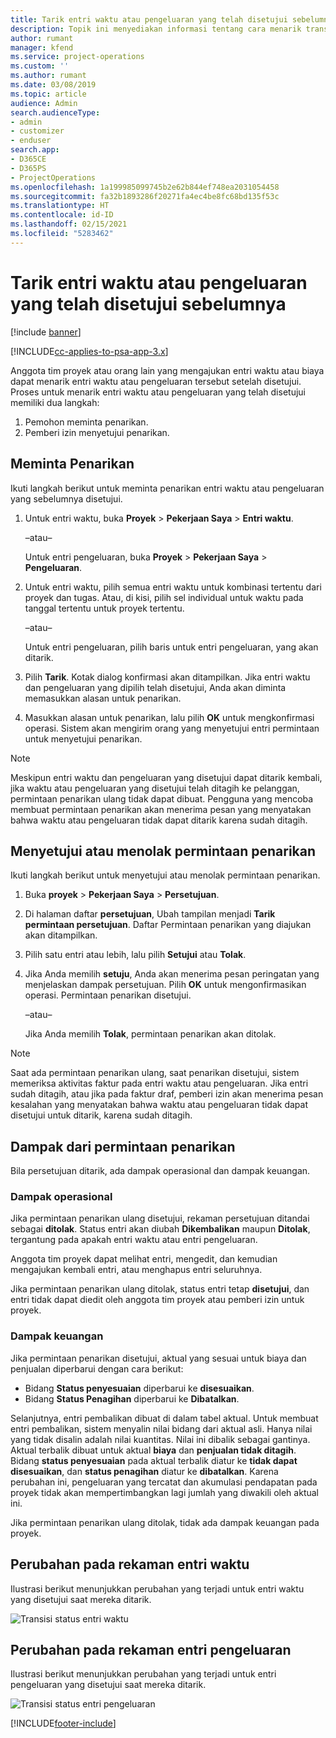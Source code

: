 ```yaml
---
title: Tarik entri waktu atau pengeluaran yang telah disetujui sebelumnya
description: Topik ini menyediakan informasi tentang cara menarik transaksi waktu atau pengeluaran yang telah disetujui sebelumnya.
author: rumant
manager: kfend
ms.service: project-operations
ms.custom: ''
ms.author: rumant
ms.date: 03/08/2019
ms.topic: article
audience: Admin
search.audienceType:
- admin
- customizer
- enduser
search.app:
- D365CE
- D365PS
- ProjectOperations
ms.openlocfilehash: 1a199985099745b2e62b844ef748ea2031054458
ms.sourcegitcommit: fa32b1893286f20271fa4ec4be8fc68bd135f53c
ms.translationtype: HT
ms.contentlocale: id-ID
ms.lasthandoff: 02/15/2021
ms.locfileid: "5283462"
---
```

# <a name="recall-approved-time-or-expense-entries"></a>Tarik entri waktu atau pengeluaran yang telah disetujui sebelumnya

[!include [banner](../includes/psa-now-project-operations.md)]

[!INCLUDE[cc-applies-to-psa-app-3.x](../includes/cc-applies-to-psa-app-3x.md)]

Anggota tim proyek atau orang lain yang mengajukan entri waktu atau biaya dapat menarik entri waktu atau pengeluaran tersebut setelah disetujui. Proses untuk menarik entri waktu atau pengeluaran yang telah disetujui memiliki dua langkah:

1. Pemohon meminta penarikan.
2. Pemberi izin menyetujui penarikan.

## <a name="request-a-recall"></a>Meminta Penarikan

Ikuti langkah berikut untuk meminta penarikan entri waktu atau pengeluaran yang sebelumnya disetujui.

1. Untuk entri waktu, buka **Proyek** \> **Pekerjaan Saya** \> **Entri waktu**.

    –atau–

    Untuk entri pengeluaran, buka **Proyek** \> **Pekerjaan Saya** \> **Pengeluaran**.

2. Untuk entri waktu, pilih semua entri waktu untuk kombinasi tertentu dari proyek dan tugas. Atau, di kisi, pilih sel individual untuk waktu pada tanggal tertentu untuk proyek tertentu.

    –atau–

    Untuk entri pengeluaran, pilih baris untuk entri pengeluaran, yang akan ditarik.

3. Pilih **Tarik**. Kotak dialog konfirmasi akan ditampilkan. Jika entri waktu dan pengeluaran yang dipilih telah disetujui, Anda akan diminta memasukkan alasan untuk penarikan.
4. Masukkan alasan untuk penarikan, lalu pilih **OK** untuk mengkonfirmasi operasi. Sistem akan mengirim orang yang menyetujui entri permintaan untuk menyetujui penarikan.

> [!NOTE]
> Meskipun entri waktu dan pengeluaran yang disetujui dapat ditarik kembali, jika waktu atau pengeluaran yang disetujui telah ditagih ke pelanggan, permintaan penarikan ulang tidak dapat dibuat. Pengguna yang mencoba membuat permintaan penarikan akan menerima pesan yang menyatakan bahwa waktu atau pengeluaran tidak dapat ditarik karena sudah ditagih.

## <a name="approve-or-reject-a-recall-request"></a>Menyetujui atau menolak permintaan penarikan

Ikuti langkah berikut untuk menyetujui atau menolak permintaan penarikan.

1. Buka **proyek** \> **Pekerjaan Saya** \> **Persetujuan**.
2. Di halaman daftar **persetujuan**, Ubah tampilan menjadi **Tarik permintaan persetujuan**. Daftar Permintaan penarikan yang diajukan akan ditampilkan.
3. Pilih satu entri atau lebih, lalu pilih **Setujui** atau **Tolak**.
4. Jika Anda memilih **setuju**, Anda akan menerima pesan peringatan yang menjelaskan dampak persetujuan. Pilih **OK** untuk mengonfirmasikan operasi. Permintaan penarikan disetujui.

    –atau–

    Jika Anda memilih **Tolak**, permintaan penarikan akan ditolak.

> [!NOTE]
> Saat ada permintaan penarikan ulang, saat penarikan disetujui, sistem memeriksa aktivitas faktur pada entri waktu atau pengeluaran. Jika entri sudah ditagih, atau jika pada faktur draf, pemberi izin akan menerima pesan kesalahan yang menyatakan bahwa waktu atau pengeluaran tidak dapat disetujui untuk ditarik, karena sudah ditagih.

## <a name="impact-of-a-recall-request"></a>Dampak dari permintaan penarikan

Bila persetujuan ditarik, ada dampak operasional dan dampak keuangan.

### <a name="operational-impact"></a>Dampak operasional

Jika permintaan penarikan ulang disetujui, rekaman persetujuan ditandai sebagai **ditolak**. Status entri akan diubah **Dikembalikan** maupun **Ditolak**, tergantung pada apakah entri waktu atau entri pengeluaran.

Anggota tim proyek dapat melihat entri, mengedit, dan kemudian mengajukan kembali entri, atau menghapus entri seluruhnya.

Jika permintaan penarikan ulang ditolak, status entri tetap **disetujui**, dan entri tidak dapat diedit oleh anggota tim proyek atau pemberi izin untuk proyek.

### <a name="financial-impact"></a>Dampak keuangan

Jika permintaan penarikan disetujui, aktual yang sesuai untuk biaya dan penjualan diperbarui dengan cara berikut:

- Bidang **Status penyesuaian** diperbarui ke **disesuaikan**.
- Bidang **Status Penagihan** diperbarui ke **Dibatalkan**.

Selanjutnya, entri pembalikan dibuat di dalam tabel aktual. Untuk membuat entri pembalikan, sistem menyalin nilai bidang dari aktual asli. Hanya nilai yang tidak disalin adalah nilai kuantitas. Nilai ini dibalik sebagai gantinya. Aktual terbalik dibuat untuk aktual **biaya** dan **penjualan tidak ditagih**. Bidang **status penyesuaian** pada aktual terbalik diatur ke **tidak dapat disesuaikan**, dan **status penagihan** diatur ke **dibatalkan**. Karena perubahan ini, pengeluaran yang tercatat dan akumulasi pendapatan pada proyek tidak akan mempertimbangkan lagi jumlah yang diwakili oleh aktual ini.

Jika permintaan penarikan ulang ditolak, tidak ada dampak keuangan pada proyek.

## <a name="changes-to-time-entry-records"></a>Perubahan pada rekaman entri waktu

Ilustrasi berikut menunjukkan perubahan yang terjadi untuk entri waktu yang disetujui saat mereka ditarik.

![Transisi status entri waktu](media/TimeEntryStateTransitions.png)

## <a name="changes-to-expense-entry-records"></a>Perubahan pada rekaman entri pengeluaran

Ilustrasi berikut menunjukkan perubahan yang terjadi untuk entri pengeluaran yang disetujui saat mereka ditarik.

![Transisi status entri pengeluaran](media/ExpenseEntryStateTransitions.png)


[!INCLUDE[footer-include](../includes/footer-banner.md)]